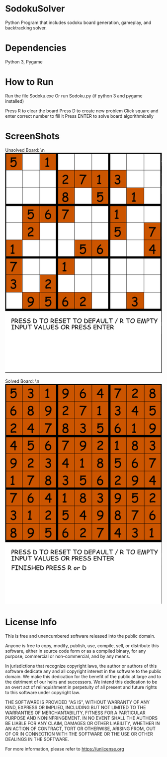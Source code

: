 # SodokuSolver
Python Program that includes sodoku board generation, gameplay, and backtracking solver.

# Dependencies
Python 3, Pygame

# How to Run
Run the file Sodoku.exe 
Or run Sodoku.py (if python 3 and pygame installed)

Press R to clear the board
Press D to create new problem
Click square and enter correct number to fill it
Press ENTER to solve board algorithmically

# ScreenShots
Unsolved Board: \n
![alt text](https://github.com/KHodow677/SodokuSolver/blob/main/Assets/Screenshots/SodokuEmpty.PNG?raw=true)

Solved Board: \n
![alt text](https://github.com/KHodow677/SodokuSolver/blob/main/Assets/Screenshots/SodokuFull.PNG?raw=true)

# License Info
This is free and unencumbered software released into the public domain.

Anyone is free to copy, modify, publish, use, compile, sell, or
distribute this software, either in source code form or as a compiled
binary, for any purpose, commercial or non-commercial, and by any
means.

In jurisdictions that recognize copyright laws, the author or authors
of this software dedicate any and all copyright interest in the
software to the public domain. We make this dedication for the benefit
of the public at large and to the detriment of our heirs and
successors. We intend this dedication to be an overt act of
relinquishment in perpetuity of all present and future rights to this
software under copyright law.

THE SOFTWARE IS PROVIDED "AS IS", WITHOUT WARRANTY OF ANY KIND,
EXPRESS OR IMPLIED, INCLUDING BUT NOT LIMITED TO THE WARRANTIES OF
MERCHANTABILITY, FITNESS FOR A PARTICULAR PURPOSE AND NONINFRINGEMENT.
IN NO EVENT SHALL THE AUTHORS BE LIABLE FOR ANY CLAIM, DAMAGES OR
OTHER LIABILITY, WHETHER IN AN ACTION OF CONTRACT, TORT OR OTHERWISE,
ARISING FROM, OUT OF OR IN CONNECTION WITH THE SOFTWARE OR THE USE OR
OTHER DEALINGS IN THE SOFTWARE.

For more information, please refer to <https://unlicense.org>
